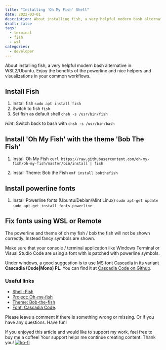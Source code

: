 ```yaml
---
title: "Installing 'Oh My Fish' Shell"
date: 2022-03-01
description: About installing fish, a very helpful modern bash alternative in WSL2/Ubuntu. Enjoy the benefits of the powerline and nice helpers and visualizations in your common workflows.
draft: false
tags:
  - terminal
  - fish
  - wsl
categories:
  - developer
---
```


About installing fish, a very helpful modern bash alternative in WSL2/Ubuntu. Enjoy the benefits of the powerline and nice helpers and visualizations in your common workflows.

## Install Fish

1. Install fish
   `sudo apt install fish`
1. Switch to fish
   `fish`
1. Set fish as default shell
   `chsh -s /usr/bin/fish`

_Hint_: Switch back to bash with `chsh -s /usr/bin/bash`

## Install 'Oh My Fish' with the theme 'Bob The Fish'

1. Install Oh My Fish
   `curl https://raw.githubusercontent.com/oh-my-fish/oh-my-fish/master/bin/install | fish`

1. Install Theme: Bob the Fish
   `omf install bobthefish`

## Install powerline fonts

1. Install Powerline fonts (Ubuntu/Debian/Mint Linux)
   `sudo apt-get update`
   `sudo apt-get install fonts-powerline`

## Fix fonts using WSL or Remote

The powerline and theme of oh my fish / bob the fish will not be shown correctly. Instead fancy symbols are shown.

Make sure that your console / terminal application like Windows Terminal or Visual Studio Code are using a font with is patched with powerline symbols.

Under windows, a good suggestion is to use MS font Cascadia in its variant **Cascadia (Code|Mono) PL**. You can find it at [Cascadia Code on Github](https://github.com/microsoft/cascadia-code).

### Useful links

- [Shell: Fish](https://fishshell.com)
- [Project: Oh-my-fish](https://github.com/oh-my-fish/oh-my-fish)
- [Theme: Bob-the-fish](https://github.com/oh-my-fish/theme-bobthefish)
- [Font: Cascadia Code](https://github.com/microsoft/cascadia-code).

Please leave a comment if there is something wrong or missing. Or if you have any questions.
Have fun!

If you enjoyed this article and would like to support my work, feel free to buy me a coffee! Your support helps me continue creating content. Thank you! [![ko-fi](https://ko-fi.com/img/githubbutton_sm.svg)](https://ko-fi.com/F2F7GC8PC)
